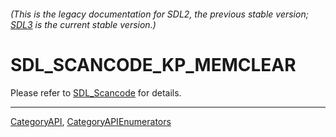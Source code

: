 ###### (This is the legacy documentation for SDL2, the previous stable version; [SDL3](https://wiki.libsdl.org/SDL3/) is the current stable version.)
# SDL_SCANCODE_KP_MEMCLEAR

Please refer to [SDL_Scancode](SDL_Scancode) for details.

----
[CategoryAPI](CategoryAPI), [CategoryAPIEnumerators](CategoryAPIEnumerators)

